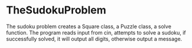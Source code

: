 # TheSudokuProblem
The sudoku problem creates a Square class, a Puzzle class, a solve function. 
The program reads input from cin, attempts to solve a sudoku, 
if successfully solved, it will output all digits, otherwise output a message. 
